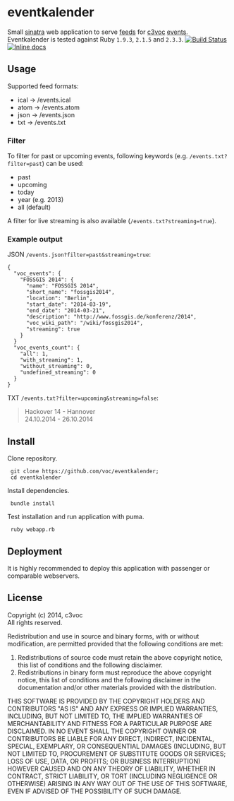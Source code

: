 # eventkalender

Small [sinatra](http://www.sinatrarb.com/) web application to serve [feeds](https://c3voc.de/eventkalender) for [c3voc](http://c3voc.de) [events](https://c3voc.de/wiki/events).<br>
Eventkalender is tested against Ruby `1.9.3`, `2.1.5` and `2.3.3`. [![Build Status](https://travis-ci.org/voc/eventkalender.svg?branch=master)](https://travis-ci.org/voc/eventkalender) [![Inline docs](http://inch-ci.org/github/voc/eventkalender.png?branch=master)](http://inch-ci.org/github/voc/eventkalender)

## Usage

Supported feed formats:

  * ical → /events.ical
  * atom → /events.atom
  * json → /events.json
  * txt  → /events.txt

### Filter

To filter for past or upcoming events, following keywords (e.g. `/events.txt?filter=past`) can be used:

  * past
  * upcoming
  * today
  * year (e.g. 2013)
  * all (default)

A filter for live streaming is also available (`/events.txt?streaming=true`).

### Example output

JSON `/events.json?filter=past&streaming=true`:

```
{
  "voc_events": {
    "FOSSGIS 2014": {
      "name": "FOSSGIS 2014",
      "short_name": "fossgis2014",
      "location": "Berlin",
      "start_date": "2014-03-19",
      "end_date": "2014-03-21",
      "description": "http://www.fossgis.de/konferenz/2014",
      "voc_wiki_path": "/wiki/fossgis2014",
      "streaming": true
    }
  }
  "voc_events_count": {
    "all": 1,
    "with_streaming": 1,
    "without_streaming": 0,
    "undefined_streaming": 0
  }
}
```

TXT `/events.txt?filter=upcoming&streaming=false`:

> Hackover 14 - Hannover<br>
> 24.10.2014 - 26.10.2014

## Install

Clone repository.

```
 git clone https://github.com/voc/eventkalender;
 cd eventkalender
```

Install dependencies.

```
 bundle install
```

Test installation and run application with puma.

```
 ruby webapp.rb
```

## Deployment

It is highly recommended to deploy this application with passenger or comparable webservers.

## License

Copyright (c) 2014, c3voc<br>
All rights reserved.

Redistribution and use in source and binary forms, with or without
modification, are permitted provided that the following conditions are met:

1. Redistributions of source code must retain the above copyright notice, this
   list of conditions and the following disclaimer.
2. Redistributions in binary form must reproduce the above copyright notice,
   this list of conditions and the following disclaimer in the documentation
   and/or other materials provided with the distribution.

THIS SOFTWARE IS PROVIDED BY THE COPYRIGHT HOLDERS AND CONTRIBUTORS "AS IS" AND
ANY EXPRESS OR IMPLIED WARRANTIES, INCLUDING, BUT NOT LIMITED TO, THE IMPLIED
WARRANTIES OF MERCHANTABILITY AND FITNESS FOR A PARTICULAR PURPOSE ARE
DISCLAIMED. IN NO EVENT SHALL THE COPYRIGHT OWNER OR CONTRIBUTORS BE LIABLE FOR
ANY DIRECT, INDIRECT, INCIDENTAL, SPECIAL, EXEMPLARY, OR CONSEQUENTIAL DAMAGES
(INCLUDING, BUT NOT LIMITED TO, PROCUREMENT OF SUBSTITUTE GOODS OR SERVICES;
LOSS OF USE, DATA, OR PROFITS; OR BUSINESS INTERRUPTION) HOWEVER CAUSED AND
ON ANY THEORY OF LIABILITY, WHETHER IN CONTRACT, STRICT LIABILITY, OR TORT
(INCLUDING NEGLIGENCE OR OTHERWISE) ARISING IN ANY WAY OUT OF THE USE OF THIS
SOFTWARE, EVEN IF ADVISED OF THE POSSIBILITY OF SUCH DAMAGE.
